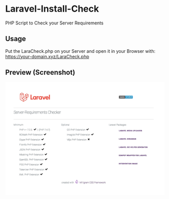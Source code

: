 # Laravel-Install-Check
PHP Script to Check your Server Requirements

## Usage
Put the LaraCheck.php on your Server and open it in your Browser with: https://your-domain.xyz/LaraCheck.php

## Preview (Screenshot)
![Preview Laravel Install Check](./preview.jpg "Preview Laravel Install Check")
